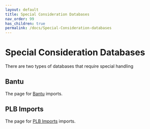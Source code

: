 ```yaml
---
layout: default
title: Special Consideration Databases
nav_order: 99
has_children: true
permalink: /docs/Special-Consideration-databases
---
```

# Special Consideration Databases
There are two types of databases that require special handling

## Bantu
The page for [Bantu](/docs/Special-Consideration-databases/bantu) imports.

## PLB Imports
The page for [PLB Imports](/docs/Special-Consideration-databases/PLBImports) imports.

